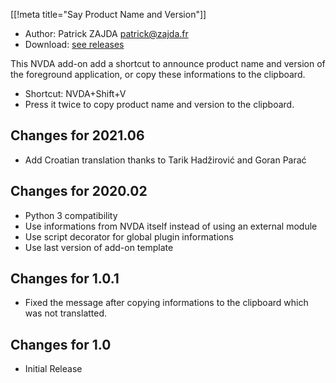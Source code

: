 [[!meta title="Say Product Name and Version"]]

* Author: Patrick ZAJDA <patrick@zajda.fr>
* Download: [see releases][downloadLink]

This NVDA add-on add a shortcut to announce product name and version of the foreground application, or copy these informations to the clipboard.

* Shortcut: NVDA+Shift+V
* Press it twice to copy product name and version to the clipboard.

## Changes for 2021.06 ##

* Add Croatian translation thanks to Tarik Hadžirović and Goran Parać

## Changes for 2020.02 ##

* Python 3 compatibility
* Use informations from NVDA itself instead of using an external module
* Use script decorator for global plugin informations
* Use last version of add-on template

## Changes for 1.0.1 ##

* Fixed the message after copying informations to the clipboard which was not translatted.

## Changes for 1.0 ##

* Initial Release

[downloadLink]: https://github.com/Nardol/sayProductNameAndVersion/releases/latest
